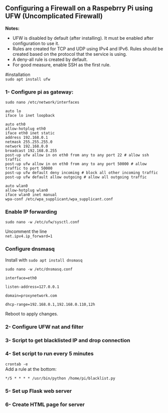 ## Configuring a Firewall on a Raspebrry Pi using UFW (Uncomplicated Firewall)

**Notes:**

- UFW is disabled by default (after installing). It must be enabled after configuration to use it.  
- Rules are created for TCP and UDP using IPv4 and IPv6. Rules should be created based on the protocol that the service is using.  
- A deny-all rule is created by default.  
- For good measure, enable SSH as the first rule.  


#installation  
`sudo apt install ufw`

### 1- Configure pi as gateway:

`sudo nano /etc/network/interfaces`

```
auto lo
iface lo inet loopback

auto eth0
allow-hotplug eth0
iface eth0 inet static
address 192.168.0.1
netmask 255.255.255.0
network 192.168.0.0
broadcast 192.168.0.255
post-up ufw allow in on eth0 from any to any port 22 # allow ssh traffic
post-up ufw allow in on eth0 from any to any port 50000 # allow traffic to port 50000
post-up ufw default deny incoming # block all other incoming traffic
post-up ufw default allow outgoing # allow all outgoing traffic

auto wlan0
allow-hotplug wlan0
iface wlan0 inet manual
wpa-conf /etc/wpa_supplicant/wpa_supplicant.conf
```

### Enable IP forwarding

`sudo nano -w /etc/ufw/sysctl.conf`

Uncomment the line  
`net.ipv4.ip_forward=1`

### Configure dnsmasq

Install with `sudo apt install dnsmasq`  

`sudo nano -w /etc/dnsmasq.conf`

```
interface=eth0

listen-address=127.0.0.1

domain=proxynetwork.com

dhcp-range=192.168.0.1,192.168.0.110,12h
```
Reboot to apply changes.

### 2- Configure UFW nat and filter

### 3- Script to get blacklisted IP and drop connection

### 4- Set script to run every 5 minutes
`crontab -e`  
Add a rule at the bottom:
```
*/5 * * * * /usr/bin/python /home/pi/blacklist.py
```

### 5- Set up Flask web server

### 6- Create HTML page for server

